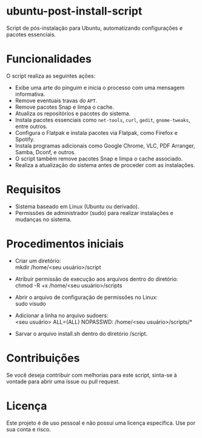# ubuntu-post-install-script

Script de pós-instalação para Ubuntu, automatizando configurações e pacotes essenciais.

# Funcionalidades

O script realiza as seguintes ações:

- Exibe uma arte do pinguim e inicia o processo com uma mensagem informativa.
- Remove eventuais travas do `APT`.
- Remove pacotes Snap e limpa o cache.
- Atualiza os repositórios e pacotes do sistema.
- Instala pacotes essenciais como `net-tools`, `curl`, `gedit`, `gnome-tweaks`, entre outros.
- Configura o Flatpak e instala pacotes via Flatpak, como Firefox e Spotify.
- Instala programas adicionais como Google Chrome, VLC, PDF Arranger, Samba, Dconf, e outros.
- O script também remove pacotes Snap e limpa o cache associado.
- Realiza a atualização do sistema antes de proceder com as instalações.

# Requisitos

- Sistema baseado em Linux (Ubuntu ou derivado).
- Permissões de administrador (sudo) para realizar instalações e mudanças no sistema.

# Procedimentos iniciais

- Criar um diretório:<br>
mkdir /home/<seu usuário>/script

- Atribuir permissão de execução aos arquivos dentro do diretório:<br>
chmod -R +x /home/<seu usuário>/scripts

- Abrir o arquivo de configuração de permissões no Linux:<br>
sudo visudo

- Adicionar a linha no arquivo sudoers:<br>
<seu usuário> ALL=(ALL) NOPASSWD: /home/<seu usuário>/scripts/*

- Sarvar o arquivo install.sh dentro do diretório /script.

# Contribuições
Se você deseja contribuir com melhorias para este script, sinta-se à vontade para abrir uma issue ou pull request.

# Licença
Este projeto é de uso pessoal e não possui uma licença específica. Use por sua conta e risco.
